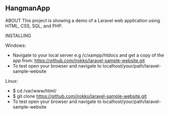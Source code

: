 ## HangmanApp
ABOUT
This project is showing a demo of a Laravel web application using HTML, CSS, SQL, and PHP.

INSTALLING

Windows:
* Navigate to your local server e.g /c/xampp/htdocs and get a copy of the app from:
https://github.com/irokko/laravel-sample-website.git
* To test open your browser and navigate to localhost/your/path/laravel-sample-website

Linux:
* $ cd /var/www/html/
* $ git clone https://github.com/irokko/laravel-sample-website.git
* To test open your browser and navigate to localhost/your/path/laravel-sample-website